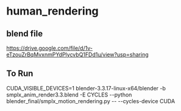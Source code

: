 # human_rendering
## blend file
https://drive.google.com/file/d/1v-eTzouZrBqMvxnmPYdPlycvbQ1FDd1u/view?usp=sharing
## To Run
 CUDA_VISIBLE_DEVICES=1 blender-3.3.17-linux-x64/blender -b smplx_anim_render3.3.blend  -E CYCLES --python blender_final/smplx_motion_rendering.py   -- --cycles-device CUDA
